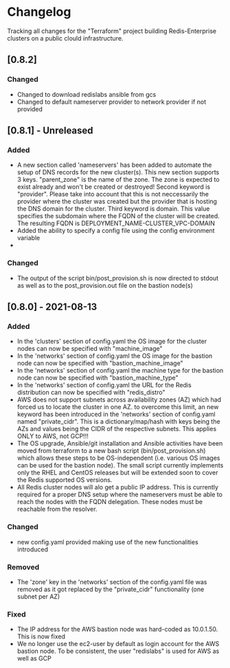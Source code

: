 # Changelog

Tracking all changes for the "Terraform" project building Redis-Enterprise
clusters on a public clould infrastructure.

## [0.8.2]
### Changed
- Changed to download redislabs ansible from gcs
- Changed to default nameserver provider to network provider if not provided

## [0.8.1] - Unreleased
### Added
- A new section called 'nameservers' has been added to automate the setup of
  DNS records for the new cluster(s). This new
  section supports 3 keys. "parent_zone" is the name of the zone. The zone
  is expected to exist already and won't be created or destroyed! Second keyword 
  is "provider". Please take into account that this is not neccessarily the provider where
  the cluster was created but the provider that is hosting the DNS domain for
  the cluster. Third keyword is domain.  This value specifies the subdomain where the
  FQDN of the cluster will be created.  The resulting FQDN is
  DEPLOYMENT_NAME-CLUSTER_VPC-DOMAIN
- Added the ability to specify a config file using the config environment variable
- 
### Changed
- The output of the script bin/post_provision.sh is now directed to stdout 
  as well as to the post_provision.out file on the bastion node(s)

## [0.8.0] - 2021-08-13
### Added
- In the 'clusters' section of config.yaml the OS image for the cluster nodes
  can now be specified with "machine_image"
- In the 'networks' section of config.yaml the OS image for the bastion node
  can now be specified with "bastion_machine_image" 
- In the 'networks' section of config.yaml the machine type for the bastion node
  can now be specified with "bastion_machine_type"
- In the 'networks' section of config.yaml the URL for the Redis distribution
  can now be specified with "redis_distro"
- AWS does not support subnets across availability zones (AZ) which had forced 
  us to locate the cluster in one AZ. to overcome this limit, an new keyword has 
  been introduced in the 'networks' section of config.yaml named "private_cidr". 
  This is a dictionary/map/hash with keys being the AZs and values being the 
  CIDR of the respective subnets. This applies ONLY to AWS, not GCP!!!
- The OS upgrade, Ansible/git installation and Ansible activities have been
  moved from terraform to a new bash script (bin/post_provision.sh) which 
  allows these steps to be OS-independent (i.e. various OS images can be
  used for the bastion node). The small script currently implements only the 
  RHEL and CentOS releases but will be extended soon to cover the Redis
  supported OS versions.
- All Redis cluster nodes will alo get a public IP address. This is 
  currently required for a proper DNS setup where the nameservers must be
  able to reach the nodes with the FQDN delegation. These nodes must
  be reachable from the resolver.
### Changed
- new config.yaml provided making use of the new functionalities introduced
### Removed
- The 'zone' key in the 'networks' section of the config.yaml file was removed 
  as it got replaced by the "private_cidr" functionality (one subnet per AZ)
### Fixed
- The IP address for the AWS bastion node was hard-coded as 10.0.1.50. This
  is now fixed
- We no longer use the ec2-user by default as login account for the AWS
  bastion node. To be consistent, the user "redislabs" is used for AWS
  as well as GCP
  
